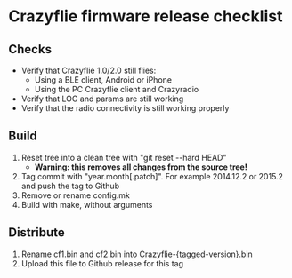 Crazyflie firmware release checklist
=============================

Checks
---------
 - Verify that Crazyflie 1.0/2.0 still flies:
	 - Using a BLE client, Android or iPhone
	 - Using the PC Crazyflie client and Crazyradio
 - Verify that LOG and params are still working
 - Verify that the radio connectivity is still working properly

Build
------
 1. Reset tree into a clean tree with "git reset --hard HEAD"
	 - **Warning: this removes all changes from the source tree!**
 2. Tag commit with "year.month[.patch]". For example 2014.12.2 or 2015.2 and push the tag to Github
 3. Remove or rename config.mk
 4. Build with make, without arguments

Distribute
------------

 1. Rename cf1.bin and cf2.bin into Crazyflie-{tagged-version}.bin
 2. Upload this file to Github release for this tag
